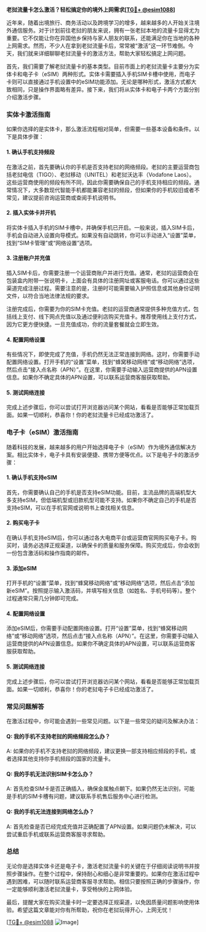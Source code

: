 **老挝流量卡怎么激活？轻松搞定你的境外上网需求[[TG💪+ @esim1088](https://t.me/s/esim1088)]**

近年来，随着出境旅行、商务活动以及跨境学习的增多，越来越多的人开始关注境外通信服务。对于计划前往老挝的朋友来说，拥有一张老挝本地的流量卡显得尤为重要。它不仅能让你在异国他乡保持与家人朋友的联系，还能满足你在当地的各种上网需求。然而，不少人在拿到老挝流量卡后，常常被“激活”这一环节难倒。今天，我们就来详细聊聊老挝流量卡的激活方法，帮助大家轻松搞定上网问题。

首先，我们需要了解老挝流量卡的基本类型。目前市面上的老挝流量卡主要分为实体卡和电子卡（eSIM）两种形式。实体卡需要插入手机SIM卡槽中使用，而电子卡则可以直接通过手机设置中的eSIM功能添加。无论是哪种形式，激活方式都大致相同，只是操作界面略有差异。接下来，我们将从实体卡和电子卡两个方面分别介绍激活步骤。

### 实体卡激活指南

如果你选择的是实体卡，那么激活流程相对简单，但需要一些基本设备和条件。以下是具体步骤：

#### 1. 确认手机支持频段

在激活之前，首先要确认你的手机是否支持老挝的网络频段。老挝的主要运营商包括老挝电信（TIGO）、老挝移动（UNITEL）和老挝沃达丰（Vodafone Laos）。这些运营商使用的频段有所不同，因此你需要确保自己的手机支持相应的频段。通常情况下，大多数现代智能手机都能兼容老挝的频段，但如果你的手机较旧或者不常见，建议提前咨询运营商或查阅手机说明书。

#### 2. 插入实体卡并开机

将实体卡插入手机的SIM卡槽中，并确保手机已开启。一般来说，插入SIM卡后，手机会自动进入设置向导模式。如果没有自动跳转，你可以手动进入“设置”菜单，找到“SIM卡管理”或“网络设置”选项。

#### 3. 注册账户并充值

插入SIM卡后，你需要注册一个运营商账户并进行充值。通常，老挝的运营商会在包装盒内附带一张说明卡，上面会有具体的注册网址或客服电话。你可以通过这些渠道完成注册过程。需要注意的是，注册时可能需要输入护照信息或其他身份证明文件，以符合当地法律法规的要求。

注册完成后，你需要为你的SIM卡充值。老挝的运营商通常提供多种充值方式，包括线上支付、线下网点充值以及通过便利店购买充值卡。推荐使用线上支付方式，因为它更方便快捷。一旦充值成功，你的流量套餐就会立即生效。

#### 4. 配置网络设置

有些情况下，即使完成了充值，手机仍然无法正常连接到网络。这时，你需要手动配置网络设置。打开手机的“设置”菜单，找到“蜂窝移动网络”或“移动网络”选项，然后点击“接入点名称（APN）”。在这里，你需要手动输入运营商提供的APN设置信息。如果你不确定具体的APN设置，可以联系运营商客服获取帮助。

#### 5. 测试网络连接

完成上述步骤后，你可以尝试打开浏览器访问某个网站，看看是否能够正常加载页面。如果一切顺利，恭喜你！你的老挝流量卡已经成功激活了。

### 电子卡（eSIM）激活指南

随着科技的发展，越来越多的用户开始选择电子卡（eSIM）作为境外通信解决方案。相比实体卡，电子卡具有安装便捷、携带方便等优点。以下是电子卡的激活步骤：

#### 1. 确认手机支持eSIM

首先，你需要确认自己的手机是否支持eSIM功能。目前，主流品牌的高端机型大多支持eSIM，但低端机型或旧款机型可能不支持。如果你不确定自己的手机是否支持eSIM，可以在手机官网或说明书上查找相关信息。

#### 2. 购买电子卡

在确认手机支持eSIM后，你可以通过各大电商平台或运营商官网购买电子卡。购买时，请务必选择正规渠道，以确保卡的质量和服务保障。购买完成后，你会收到一份包含激活码和操作指南的邮件。

#### 3. 添加eSIM

打开手机的“设置”菜单，找到“蜂窝移动网络”或“移动网络”选项，然后点击“添加新eSIM”。按照提示输入激活码，并填写相关信息（如姓名、手机号码等）。整个过程通常只需几分钟即可完成。

#### 4. 配置网络设置

添加eSIM后，你需要手动配置网络设置。打开“设置”菜单，找到“蜂窝移动网络”或“移动网络”选项，然后点击“接入点名称（APN）”。在这里，你需要手动输入运营商提供的APN设置信息。如果你不确定具体的APN设置，可以联系运营商客服获取帮助。

#### 5. 测试网络连接

完成上述步骤后，你可以尝试打开浏览器访问某个网站，看看是否能够正常加载页面。如果一切顺利，恭喜你！你的老挝电子卡已经成功激活了。

### 常见问题解答

在激活过程中，你可能会遇到一些常见问题。以下是一些常见的疑问及解决办法：

#### Q: 我的手机不支持老挝的网络频段怎么办？

A: 如果你的手机不支持老挝的网络频段，建议更换一部支持相应频段的手机，或者选择其他支持你手机频段的国家的流量卡。

#### Q: 我的手机无法识别SIM卡怎么办？

A: 首先检查SIM卡是否正确插入，确保金属触点朝下。如果仍然无法识别，可能是手机的SIM卡槽有问题，建议联系手机售后服务中心进行检测。

#### Q: 我的手机无法连接到网络怎么办？

A: 首先检查是否已经完成充值并正确配置了APN设置。如果问题仍未解决，可以尝试重启手机或联系运营商客服寻求帮助。

### 总结

无论你是选择实体卡还是电子卡，激活老挝流量卡的关键在于仔细阅读说明书并按照步骤操作。在整个过程中，保持耐心和细心是非常重要的。如果你在激活过程中遇到困难，可以随时联系运营商客服寻求帮助。相信只要按照正确的步骤操作，你一定能够顺利激活老挝流量卡，享受畅快的上网体验。

最后，提醒大家在购买流量卡时一定要选择正规渠道，以免因质量问题影响使用体验。希望这篇文章能对你有所帮助，祝你在老挝玩得开心，上网无忧！

[[TG💪+ @esim1088](https://t.me/s/esim1088) ![Image](https://i.postimg.cc/4NQfJmqS/Snipaste-2025-05-13-00-14-12.png)]